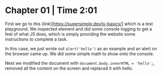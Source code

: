 # Chapter 01 | Time 2:01 


First we go to this (link)[https://supersimple.dev/js-basics/] which is a test playground. We inspected element and did some console logging to get a feel of what JS does, which is simply providing the website some instructions to complete a task. 


In this case, we just wrote out `alert('hello')` as an example and an alert on the browser came up. We did some simple math to show onto the console.


Next we modified the document with `document.body.innerHTML = 'hello';`, removed all the content on the screen and replaced it with hello.


